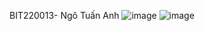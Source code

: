 BIT220013- Ngô Tuấn Anh
![image](https://github.com/user-attachments/assets/bd691584-22fa-4baa-8ba7-413bc6a65db8)
![image](https://github.com/user-attachments/assets/a9ca2576-c9a6-44e0-b3f4-369249e9be5c)
